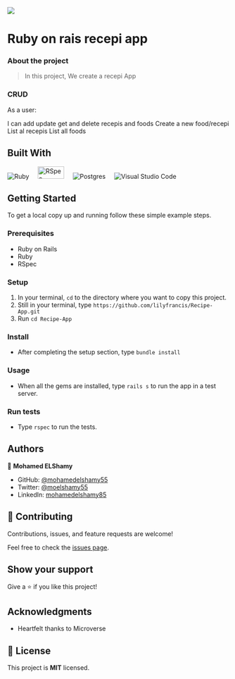![](https://img.shields.io/badge/Microverse-blueviolet)

# Ruby on rais recepi app


### About the project

> In this project, We create a recepi App



### CRUD

 As a user:

I can add update get and delete recepis and foods
Create a new food/recepi
List al recepis
List all foods




## Built With

![Ruby](https://img.shields.io/badge/ruby-%23CC342D.svg?style=for-the-badge&logo=ruby&logoColor=white) &nbsp; &nbsp; <img src="https://1ohvy81v7br01wtgnj4bf0ek-wpengine.netdna-ssl.com/wp-content/uploads/2019/01/rspec.jpg" height="28" width="60" alt="RSpec"> &nbsp; &nbsp; ![Postgres](https://img.shields.io/badge/postgres-%23316192.svg?style=for-the-badge&logo=postgresql&logoColor=white) &nbsp; &nbsp; ![Visual Studio Code](https://img.shields.io/badge/Visual%20Studio%20Code-0078d7.svg?style=for-the-badge&logo=visual-studio-code&logoColor=white)


## Getting Started

To get a local copy up and running follow these simple example steps.

### Prerequisites
* Ruby on Rails
* Ruby 
* RSpec 

### Setup

1. In your terminal, `cd` to the directory where you want to copy this project.
2. Still in your terminal, type `https://github.com/lilyfrancis/Recipe-App.git`
3. Run `cd Recipe-App`

### Install

* After completing the setup section, type `bundle install`

### Usage

* When all the gems are installed, type `rails s` to run the app in a test server.

### Run tests

* Type `rspec` to run the tests.

## Authors

👤 **Mohamed ELShamy**

- GitHub: [@mohamedelshamy55](https://github.com/mohamedelshamy55)
- Twitter: [@moelshamy55](https://mobile.twitter.com/moelshamy55)
- LinkedIn: [mohamedelshamy85](https://www.linkedin.com/in/mohamedelshamy85/)


## 🤝 Contributing

Contributions, issues, and feature requests are welcome!

Feel free to check the [issues page](../../issues/).

## Show your support

Give a ⭐️ if you like this project!

## Acknowledgments

- Heartfelt thanks to Microverse

## 📝 License

This project is **MIT** licensed.
